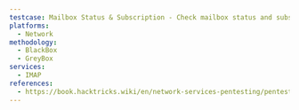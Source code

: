```yaml
---
testcase: Mailbox Status & Subscription - Check mailbox status and subscribed folders with; A1 STATUS <mailbox> (MESSAGES UNSEEN RECENT), A1 LSUB "" *
platforms: 
  - Network
methodology: 
  - BlackBox
  - GreyBox
services:
  - IMAP
references:
  - https://book.hacktricks.wiki/en/network-services-pentesting/pentesting-imap.html
---
```

